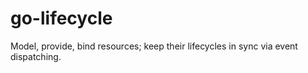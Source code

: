 # go-lifecycle
Model, provide, bind resources; keep their lifecycles in sync via event dispatching.
